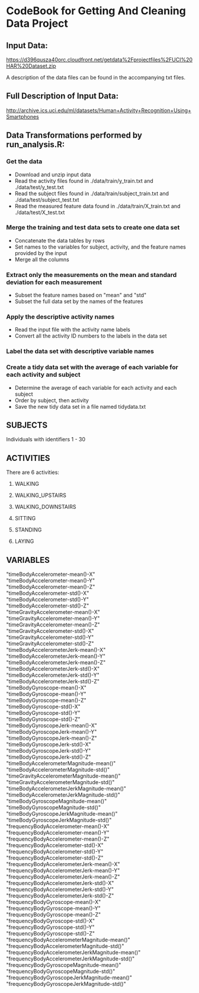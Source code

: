 # CodeBook for Getting And Cleaning Data Project

## Input Data: 
https://d396qusza40orc.cloudfront.net/getdata%2Fprojectfiles%2FUCI%20HAR%20Dataset.zip

A description of the data files can be found in the accompanying txt files.

## Full Description of Input Data:
http://archive.ics.uci.edu/ml/datasets/Human+Activity+Recognition+Using+Smartphones

## Data Transformations performed by run_analysis.R:
### Get the data
- Download and unzip input data
- Read the activity files found in ./data/train/y_train.txt and ./data/test/y_test.txt
- Read the subject files found in ./data/train/subject_train.txt and ./data/test/subject_test.txt
- Read the measured feature data found in ./data/train/X_train.txt and ./data/test/X_test.txt

### Merge the training and test data sets to create one data set
- Concatenate the data tables by rows
- Set names to the variables for subject, activity, and the feature names provided by the input
- Merge all the columns 

### Extract only the measurements on the mean and standard deviation for each measurement
- Subset the feature names based on "mean" and "std"
- Subset the full data set by the names of the features

### Apply the descriptive activity names 
- Read the input file with the activity name labels
- Convert all the activity ID numbers to the labels in the data set

### Label the data set with descriptive variable names

### Create a tidy data set with the average of each variable for each activity and subject
- Determine the average of each variable for each activity and each subject
- Order by subject, then activity
- Save the new tidy data set in a file named tidydata.txt

## SUBJECTS
Individuals with identifiers 1 - 30

## ACTIVITIES
There are 6 activities:

1. WALKING

2. WALKING_UPSTAIRS

3. WALKING_DOWNSTAIRS

4. SITTING

5. STANDING

6. LAYING

## VARIABLES 
"timeBodyAccelerometer-mean()-X"                
"timeBodyAccelerometer-mean()-Y"                
"timeBodyAccelerometer-mean()-Z"                
"timeBodyAccelerometer-std()-X"                 
"timeBodyAccelerometer-std()-Y"                 
"timeBodyAccelerometer-std()-Z"                 
"timeGravityAccelerometer-mean()-X"             
"timeGravityAccelerometer-mean()-Y"             
"timeGravityAccelerometer-mean()-Z"             
"timeGravityAccelerometer-std()-X"              
"timeGravityAccelerometer-std()-Y"              
"timeGravityAccelerometer-std()-Z"              
"timeBodyAccelerometerJerk-mean()-X"            
"timeBodyAccelerometerJerk-mean()-Y"            
"timeBodyAccelerometerJerk-mean()-Z"            
"timeBodyAccelerometerJerk-std()-X"             
"timeBodyAccelerometerJerk-std()-Y"             
"timeBodyAccelerometerJerk-std()-Z"             
"timeBodyGyroscope-mean()-X"                    
"timeBodyGyroscope-mean()-Y"                    
"timeBodyGyroscope-mean()-Z"                    
"timeBodyGyroscope-std()-X"                     
"timeBodyGyroscope-std()-Y"                     
"timeBodyGyroscope-std()-Z"                     
"timeBodyGyroscopeJerk-mean()-X"                
"timeBodyGyroscopeJerk-mean()-Y"                
"timeBodyGyroscopeJerk-mean()-Z"                
"timeBodyGyroscopeJerk-std()-X"                 
"timeBodyGyroscopeJerk-std()-Y"                 
"timeBodyGyroscopeJerk-std()-Z"                 
"timeBodyAccelerometerMagnitude-mean()"         
"timeBodyAccelerometerMagnitude-std()"          
"timeGravityAccelerometerMagnitude-mean()"      
"timeGravityAccelerometerMagnitude-std()"       
"timeBodyAccelerometerJerkMagnitude-mean()"     
"timeBodyAccelerometerJerkMagnitude-std()"      
"timeBodyGyroscopeMagnitude-mean()"             
"timeBodyGyroscopeMagnitude-std()"              
"timeBodyGyroscopeJerkMagnitude-mean()"         
"timeBodyGyroscopeJerkMagnitude-std()"          
"frequencyBodyAccelerometer-mean()-X"           
"frequencyBodyAccelerometer-mean()-Y"           
"frequencyBodyAccelerometer-mean()-Z"           
"frequencyBodyAccelerometer-std()-X"            
"frequencyBodyAccelerometer-std()-Y"            
"frequencyBodyAccelerometer-std()-Z"            
"frequencyBodyAccelerometerJerk-mean()-X"       
"frequencyBodyAccelerometerJerk-mean()-Y"       
"frequencyBodyAccelerometerJerk-mean()-Z"       
"frequencyBodyAccelerometerJerk-std()-X"        
"frequencyBodyAccelerometerJerk-std()-Y"        
"frequencyBodyAccelerometerJerk-std()-Z"        
"frequencyBodyGyroscope-mean()-X"               
"frequencyBodyGyroscope-mean()-Y"               
"frequencyBodyGyroscope-mean()-Z"               
"frequencyBodyGyroscope-std()-X"                
"frequencyBodyGyroscope-std()-Y"                
"frequencyBodyGyroscope-std()-Z"                
"frequencyBodyAccelerometerMagnitude-mean()"    
"frequencyBodyAccelerometerMagnitude-std()"     
"frequencyBodyAccelerometerJerkMagnitude-mean()"
"frequencyBodyAccelerometerJerkMagnitude-std()" 
"frequencyBodyGyroscopeMagnitude-mean()"        
"frequencyBodyGyroscopeMagnitude-std()"         
"frequencyBodyGyroscopeJerkMagnitude-mean()"    
"frequencyBodyGyroscopeJerkMagnitude-std()"     

